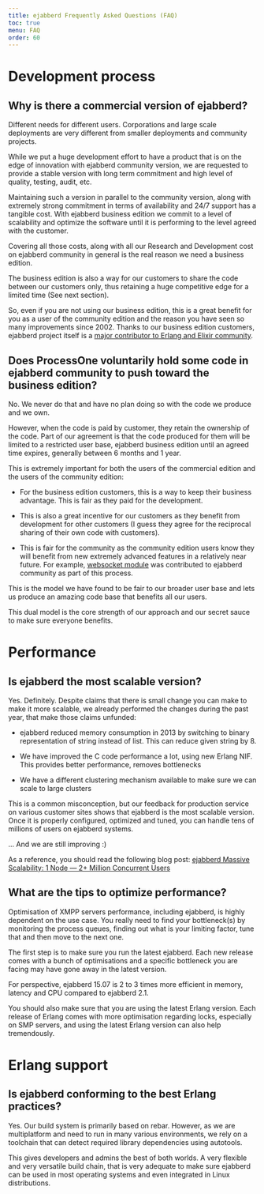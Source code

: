```yaml
---
title: ejabberd Frequently Asked Questions (FAQ)
toc: true
menu: FAQ
order: 60
---
```


# Development process

## Why is there a commercial version of ejabberd?

Different needs for different users. Corporations and large scale deployments are very
different from smaller deployments and community projects.

While we put a huge development effort to have a product that is on
the edge of innovation with ejabberd community version, we are
requested to provide a stable version with long term commitment and
high level of quality, testing, audit, etc.

Maintaining such a version in parallel to the community version, along
with extremely strong commitment in terms of availability and 24/7
support has a tangible cost. With ejabberd business edition we commit to a
level of scalability and optimize the software until it is performing
to the level agreed with the customer.

Covering all those costs, along with all our Research and Development
cost on ejabberd community in general is the real reason we need a
business edition.

The business edition is also a way for our customers to share the code
between our customers only, thus retaining a huge competitive edge for
a limited time (See next section).

So, even if you are not using our business edition, this is a great
benefit for you as a user of the community edition and the reason
you have seen so many improvements since 2002. Thanks to our business
edition customers, ejabberd project itself is a [major contributor to
Erlang and Elixir community](/developer/repositories/).


## Does ProcessOne voluntarily hold some code in ejabberd community to push toward the business edition?

No. We never do that and have no plan doing so with the code we
produce and we own.

However, when the code is paid by customer, they retain the ownership
of the code. Part of our agreement is that the code produced for them
will be limited to a restricted user base, ejabberd business edition
until an agreed time expires, generally between 6 months and 1 year.

This is extremely important for both the users of the commercial
edition and the users of the community edition:

- For the business edition customers, this is a way to keep their business advantage. This is
  fair as they paid for the development.

- This is also a great incentive for our customers as they benefit from
  development for other customers (I guess they agree for the
  reciprocal sharing of their own code with customers).

- This is fair for the community as the community edition users know
  they will benefit from new extremely advanced features in a relatively near future. 
  For example, [websocket module](/admin/configuration/listen/#ejabberd-http-ws) was contributed to
  ejabberd community as part of this process.

This is the model we have found to be fair to our broader user base and
lets us produce an amazing code base that benefits all our users.

This dual model is the core strength of our approach and our secret
sauce to make sure everyone benefits.

# Performance

## Is ejabberd the most scalable version?

Yes. Definitely. Despite claims that there is small change you can
make to make it more scalable, we already performed the changes during
the past year, that make those claims unfunded:

- ejabberd reduced memory consumption in 2013 by switching to binary
  representation of string instead of list. This can reduce given
  string by 8.

- We have improved the C code performance a lot, using new Erlang
  NIF. This provides better performance, removes bottlenecks

- We have a different clustering mechanism available to make sure we can
  scale to large clusters

This is a common misconception, but our feedback for production
service on various customer sites shows that ejabberd is the most
scalable version. Once it is properly configured, optimized and tuned,
you can handle tens of millions of users on ejabberd systems.

... And we are still improving :)

As a reference, you should read the following blog post:
[ejabberd Massive Scalability: 1 Node — 2+ Million Concurrent Users](https://www.process-one.net/blog/ejabberd-massive-scalability-1node-2-million-concurrent-users/)

## What are the tips to optimize performance?

Optimisation of XMPP servers performance, including ejabberd, is
highly dependent on the use case. You really need to find your
bottleneck(s) by monitoring the process queues, finding out what is
your limiting factor, tune that and then move to the next one.

The first step is to make sure you run the latest ejabberd. Each new
release comes with a bunch of optimisations and a specific bottleneck
you are facing may have gone away in the latest version.

For perspective, ejabberd 15.07 is 2 to 3 times more efficient in
memory, latency and CPU compared to ejabberd 2.1.

You should also make sure that you are using the latest Erlang
version. Each release of Erlang comes with more optimisation regarding
locks, especially on SMP servers, and using the latest Erlang version
can also help tremendously.

# Erlang support

## Is ejabberd conforming to the best Erlang practices?

Yes. Our build system is primarily based on rebar. However, as we are
multiplatform and need to run in many various environments, we rely on a
toolchain that can detect required library dependencies using
autotools.

This gives developers and admins the best of both worlds. A very
flexible and very versatile build chain, that is very adequate to make
sure ejabberd can be used in most operating systems and even
integrated in Linux distributions.
